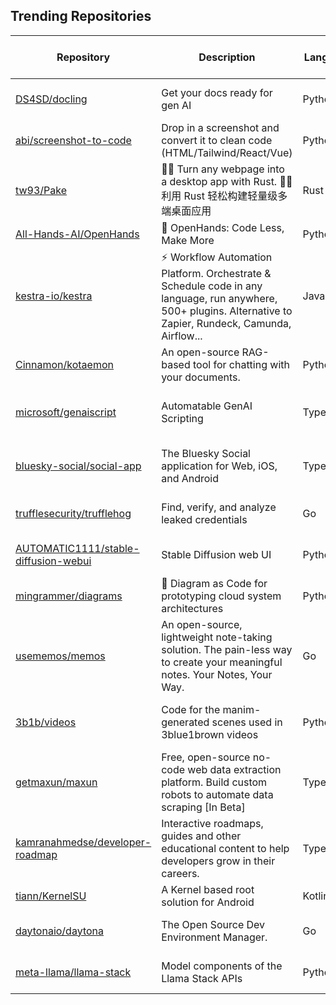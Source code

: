 ## Trending Repositories

| Repository | Description | Language | Stars | Forks | Built By | Current Period Stars |
|------------|-------------|----------|-------|-------|----------|---------------------|
| [DS4SD/docling](https://github.com/DS4SD/docling) | Get your docs ready for gen AI | Python | 3186 | 184 | [dolfim-ibm](https://github.com/dolfim-ibm), [vagenas](https://github.com/vagenas), [cau-git](https://github.com/cau-git), [PeterStaar-IBM](https://github.com/PeterStaar-IBM) | 615 |
| [abi/screenshot-to-code](https://github.com/abi/screenshot-to-code) | Drop in a screenshot and convert it to clean code (HTML/Tailwind/React/Vue) | Python | 57734 | 7180 | [abi](https://github.com/abi), [clean99](https://github.com/clean99), [kachbit](https://github.com/kachbit), [vagusX](https://github.com/vagusX) | 152 |
| [tw93/Pake](https://github.com/tw93/Pake) | 🤱🏻 Turn any webpage into a desktop app with Rust. 🤱🏻 利用 Rust 轻松构建轻量级多端桌面应用 | Rust | 32292 | 5592 | [tw93](https://github.com/tw93), [Tlntin](https://github.com/Tlntin), [jeasonnow](https://github.com/jeasonnow), [pan93412](https://github.com/pan93412), [wanghanzhen](https://github.com/wanghanzhen) | 197 |
| [All-Hands-AI/OpenHands](https://github.com/All-Hands-AI/OpenHands) | 🙌 OpenHands: Code Less, Make More | Python | 33634 | 3848 | [xingyaoww](https://github.com/xingyaoww), [rbren](https://github.com/rbren), [enyst](https://github.com/enyst), [tobitege](https://github.com/tobitege) | 70 |
| [kestra-io/kestra](https://github.com/kestra-io/kestra) | ⚡ Workflow Automation Platform. Orchestrate & Schedule code in any language, run anywhere, 500+ plugins. Alternative to Zapier, Rundeck, Camunda, Airflow... | Java | 12133 | 1023 | [tchiotludo](https://github.com/tchiotludo), [loicmathieu](https://github.com/loicmathieu), [Skraye](https://github.com/Skraye), [brian-mulier-p](https://github.com/brian-mulier-p), [MilosPaunovic](https://github.com/MilosPaunovic) | 231 |
| [Cinnamon/kotaemon](https://github.com/Cinnamon/kotaemon) | An open-source RAG-based tool for chatting with your documents. | Python | 15935 | 1226 | [taprosoft](https://github.com/taprosoft), [trducng](https://github.com/trducng), [cin-albert](https://github.com/cin-albert), [phv2312](https://github.com/phv2312), [cin-niko](https://github.com/cin-niko) | 705 |
| [microsoft/genaiscript](https://github.com/microsoft/genaiscript) | Automatable GenAI Scripting | TypeScript | 1356 | 82 | [pelikhan](https://github.com/pelikhan), [bzorn](https://github.com/bzorn), [mmoskal](https://github.com/mmoskal), [microsoftopensource](https://github.com/microsoftopensource), [eltociear](https://github.com/eltociear) | 267 |
| [bluesky-social/social-app](https://github.com/bluesky-social/social-app) | The Bluesky Social application for Web, iOS, and Android | TypeScript | 9838 | 1254 | [pfrazee](https://github.com/pfrazee), [estrattonbailey](https://github.com/estrattonbailey), [haileyok](https://github.com/haileyok), [gaearon](https://github.com/gaearon), [mozzius](https://github.com/mozzius) | 126 |
| [trufflesecurity/trufflehog](https://github.com/trufflesecurity/trufflehog) | Find, verify, and analyze leaked credentials | Go | 16752 | 1695 | [lonmarsDev](https://github.com/lonmarsDev), [roxanne-tampus](https://github.com/roxanne-tampus), [ahrav](https://github.com/ahrav), [dustin-decker](https://github.com/dustin-decker) | 171 |
| [AUTOMATIC1111/stable-diffusion-webui](https://github.com/AUTOMATIC1111/stable-diffusion-webui) | Stable Diffusion web UI | Python | 142251 | 26841 | [AUTOMATIC1111](https://github.com/AUTOMATIC1111), [w-e-w](https://github.com/w-e-w), [dfaker](https://github.com/dfaker), [akx](https://github.com/akx), [catboxanon](https://github.com/catboxanon) | 61 |
| [mingrammer/diagrams](https://github.com/mingrammer/diagrams) | 🎨 Diagram as Code for prototyping cloud system architectures | Python | 37933 | 2479 | [mingrammer](https://github.com/mingrammer), [gabriel-tessier](https://github.com/gabriel-tessier), [nlamirault](https://github.com/nlamirault), [yu-iskw](https://github.com/yu-iskw) | 80 |
| [usememos/memos](https://github.com/usememos/memos) | An open-source, lightweight note-taking solution. The pain-less way to create your meaningful notes. Your Notes, Your Way. | Go | 33424 | 2429 | [boojack](https://github.com/boojack), [athurg](https://github.com/athurg), [Zeng1998](https://github.com/Zeng1998), [hyoban](https://github.com/hyoban) | 205 |
| [3b1b/videos](https://github.com/3b1b/videos) | Code for the manim-generated scenes used in 3blue1brown videos | Python | 7934 | 1712 | [3b1b](https://github.com/3b1b), [mstechly](https://github.com/mstechly), [MarkusTiede](https://github.com/MarkusTiede), [akdukaan](https://github.com/akdukaan), [schuelermine](https://github.com/schuelermine) | 132 |
| [getmaxun/maxun](https://github.com/getmaxun/maxun) | Free, open-source no-code web data extraction platform. Build custom robots to automate data scraping [In Beta] | TypeScript | 1919 | 116 | [amhsirak](https://github.com/amhsirak), [naveenpan09](https://github.com/naveenpan09), [coderharsh77](https://github.com/coderharsh77), [eltociear](https://github.com/eltociear), [RohitR311](https://github.com/RohitR311) | 501 |
| [kamranahmedse/developer-roadmap](https://github.com/kamranahmedse/developer-roadmap) | Interactive roadmaps, guides and other educational content to help developers grow in their careers. | TypeScript | 295918 | 39052 | [kamranahmedse](https://github.com/kamranahmedse), [dansholds](https://github.com/dansholds), [arikchakma](https://github.com/arikchakma), [jdegand](https://github.com/jdegand) | 103 |
| [tiann/KernelSU](https://github.com/tiann/KernelSU) | A Kernel based root solution for Android | Kotlin | 10258 | 1681 | [tiann](https://github.com/tiann), [Ylarod](https://github.com/Ylarod), [igormiguell](https://github.com/igormiguell) | 22 |
| [daytonaio/daytona](https://github.com/daytonaio/daytona) | The Open Source Dev Environment Manager. | Go | 9870 | 810 | [idagelic](https://github.com/idagelic), [Tpuljak](https://github.com/Tpuljak), [tarunrajput](https://github.com/tarunrajput), [lbrecic](https://github.com/lbrecic), [vedranjukic](https://github.com/vedranjukic) | 174 |
| [meta-llama/llama-stack](https://github.com/meta-llama/llama-stack) | Model components of the Llama Stack APIs | Python | 4274 | 551 | [ashwinb](https://github.com/ashwinb), [yanxi0830](https://github.com/yanxi0830), [dltn](https://github.com/dltn), [kplawiak](https://github.com/kplawiak), [russellb](https://github.com/russellb) | 180 |
